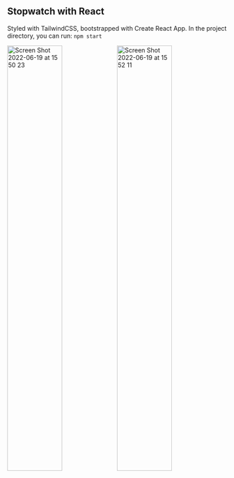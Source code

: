 ## Stopwatch with React

Styled with TailwindCSS, bootstrapped with Create React App. In the project directory, you can run: <code>npm start</code>


<img width="50%" alt="Screen Shot 2022-06-19 at 15 50 23" src="https://user-images.githubusercontent.com/66164676/174481854-77d09cc5-26c3-403b-a8e0-c91b8b7223d1.png"><img width="50%" alt="Screen Shot 2022-06-19 at 15 52 11" src="https://user-images.githubusercontent.com/66164676/174481823-9b1b92a5-6f38-435c-87b5-be475c5f140b.png">
